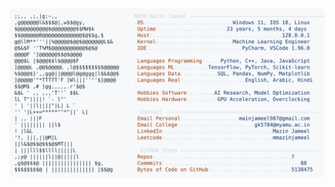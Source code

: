 <picture>
  <source srcset="https://raw.githubusercontent.com/mmazinjameel/mmazinjameel/main/dark_mode.svg?v=1744167400" media="(prefers-color-scheme: dark)">
  <img src="https://raw.githubusercontent.com/mmazinjameel/mmazinjameel/main/light_mode.svg?v=1744167400">
</picture>
